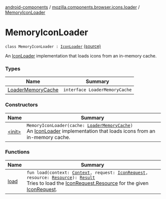 [android-components](../../index.md) / [mozilla.components.browser.icons.loader](../index.md) / [MemoryIconLoader](./index.md)

# MemoryIconLoader

`class MemoryIconLoader : `[`IconLoader`](../-icon-loader/index.md) [(source)](https://github.com/mozilla-mobile/android-components/blob/master/components/browser/icons/src/main/java/mozilla/components/browser/icons/loader/MemoryIconLoader.kt#L15)

An [IconLoader](../-icon-loader/index.md) implementation that loads icons from an in-memory cache.

### Types

| Name | Summary |
|---|---|
| [LoaderMemoryCache](-loader-memory-cache/index.md) | `interface LoaderMemoryCache` |

### Constructors

| Name | Summary |
|---|---|
| [&lt;init&gt;](-init-.md) | `MemoryIconLoader(cache: `[`LoaderMemoryCache`](-loader-memory-cache/index.md)`)`<br>An [IconLoader](../-icon-loader/index.md) implementation that loads icons from an in-memory cache. |

### Functions

| Name | Summary |
|---|---|
| [load](load.md) | `fun load(context: `[`Context`](https://developer.android.com/reference/android/content/Context.html)`, request: `[`IconRequest`](../../mozilla.components.browser.icons/-icon-request/index.md)`, resource: `[`Resource`](../../mozilla.components.browser.icons/-icon-request/-resource/index.md)`): `[`Result`](../-icon-loader/-result/index.md)<br>Tries to load the [IconRequest.Resource](../../mozilla.components.browser.icons/-icon-request/-resource/index.md) for the given [IconRequest](../../mozilla.components.browser.icons/-icon-request/index.md). |
